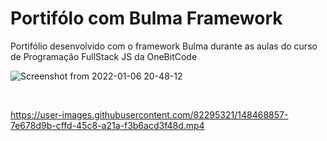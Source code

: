# Portifólo com Bulma Framework 
Portifólio desenvolvido com o framework  Bulma durante as aulas do curso  de Programação FullStack JS da OneBitCode

![Screenshot from 2022-01-06 20-48-12](https://user-images.githubusercontent.com/82295321/148468777-41cf1453-b7cd-4be5-975d-2098f8f7e140.png)

<br>


https://user-images.githubusercontent.com/82295321/148468857-7e678d9b-cffd-45c8-a21a-f3b6acd3f48d.mp4





